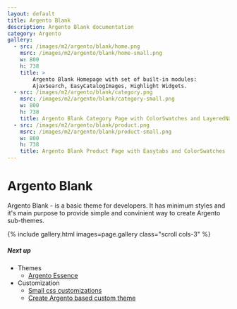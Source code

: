 ```yaml
---
layout: default
title: Argento Blank
description: Argento Blank documentation
category: Argento
gallery:
  - src: /images/m2/argento/blank/home.png
    msrc: /images/m2/argento/blank/home-small.png
    w: 800
    h: 738
    title: >
        Argento Blank Homepage with set of built-in modules:
        AjaxSearch, EasyCatalogImages, Highlight Widgets.
  - src: /images/m2/argento/blank/category.png
    msrc: /images/m2/argento/blank/category-small.png
    w: 800
    h: 738
    title: Argento Blank Category Page with ColorSwatches and LayeredNavigation
  - src: /images/m2/argento/blank/product.png
    msrc: /images/m2/argento/blank/product-small.png
    w: 800
    h: 738
    title: Argento Blank Product Page with Easytabs and ColorSwatches
---
```


# Argento Blank

Argento Blank - is a basic theme for developers. It has minimum styles
and it's main purpose to provide simple and convinient way to create Argento 
sub-themes.

{% include gallery.html images=page.gallery class="scroll cols-3" %}

##### Next up

 -  Themes
    - [Argento Essence](/m2/argento/essence/)
 -  Customization
    - [Small css customizations](/m2/argento/css-customization/)
    - [Create Argento based custom theme](/m2/argento/custom-theme/)
